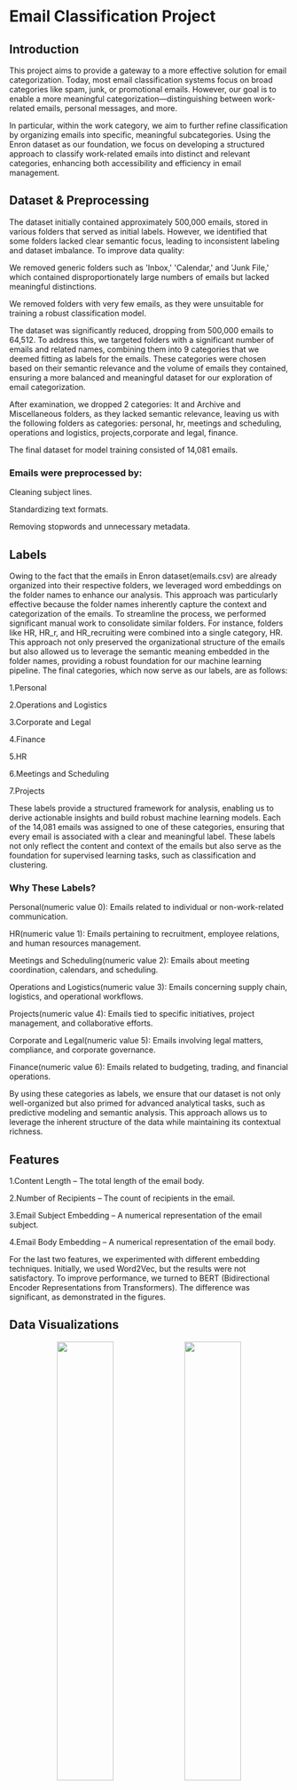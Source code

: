 # Email Classification Project

## Introduction
This project aims to provide a gateway to a more effective solution for email categorization. Today, most email classification systems focus on broad categories like spam, junk, or promotional emails. However, our goal is to enable a more meaningful categorization—distinguishing between work-related emails, personal messages, and more.

In particular, within the work category, we aim to further refine classification by organizing emails into specific, meaningful subcategories. Using the Enron dataset as our foundation, we focus on developing a structured approach to classify work-related emails into distinct and relevant categories, enhancing both accessibility and efficiency in email management.

## Dataset & Preprocessing

The dataset initially contained approximately 500,000 emails, stored in various folders that served as initial labels. However, we identified that some folders lacked clear semantic focus, leading to inconsistent labeling and dataset imbalance. To improve data quality:

We removed generic folders such as 'Inbox,' 'Calendar,' and 'Junk File,' which contained disproportionately large numbers of emails but lacked meaningful distinctions.

We removed folders with very few emails, as they were unsuitable for training a robust classification model.

The dataset was significantly reduced, dropping from 500,000 emails to 64,512. To address this, we targeted folders with a significant number of emails and related names, combining them into 9 categories that we deemed fitting as labels for the emails. These categories were chosen based on their semantic relevance and the volume of emails they contained, ensuring a more balanced and meaningful dataset for our exploration of email categorization.

After examination, we dropped 2 categories: It and  Archive and Miscellaneous folders, as they lacked semantic relevance, leaving us with the following folders as categories:
personal, hr, meetings and scheduling, operations and logistics, projects,corporate and legal, finance.

The final dataset for model training consisted of 14,081 emails.

### Emails were preprocessed by:

Cleaning subject lines.

Standardizing text formats.

Removing stopwords and unnecessary metadata.

## Labels
Owing to the fact that the emails in Enron dataset(emails.csv) are already organized into their respective folders, we leveraged word embeddings on the folder names to enhance our analysis. This approach was particularly effective because the folder names inherently capture the context and categorization of the emails. To streamline the process, we performed significant manual work to consolidate similar folders. For instance, folders like HR, HR_r, and HR_recruiting were combined into a single category, HR.
This approach not only preserved the organizational structure of the emails but also allowed us to leverage the semantic meaning embedded in the folder names, providing a robust foundation for our machine learning pipeline.
The final categories, which now serve as our labels, are as follows:

1.Personal

2.Operations and Logistics

3.Corporate and Legal

4.Finance

5.HR

6.Meetings and Scheduling

7.Projects

These labels provide a structured framework for analysis, enabling us to derive actionable insights and build robust machine learning models. Each of the 14,081 emails was assigned to one of these categories, ensuring that every email is associated with a clear and meaningful label. These labels not only reflect the content and context of the emails but also serve as the foundation for supervised learning tasks, such as classification and clustering.

### Why These Labels?

Personal(numeric value 0): Emails related to individual or non-work-related communication.

HR(numeric value 1): Emails pertaining to recruitment, employee relations, and human resources management.

Meetings and Scheduling(numeric value 2): Emails about meeting coordination, calendars, and scheduling.

Operations and Logistics(numeric value 3): Emails concerning supply chain, logistics, and operational workflows.

Projects(numeric value 4): Emails tied to specific initiatives, project management, and collaborative efforts.

Corporate and Legal(numeric value 5): Emails involving legal matters, compliance, and corporate governance.

Finance(numeric value 6): Emails related to budgeting, trading, and financial operations.

By using these categories as labels, we ensure that our dataset is not only well-organized but also primed for advanced analytical tasks, such as predictive modeling and semantic analysis. This approach allows us to leverage the inherent structure of the data while maintaining its contextual richness.


## Features
1.Content Length – The total length of the email body.

2.Number of Recipients – The count of recipients in the email.

3.Email Subject Embedding – A numerical representation of the email subject.

4.Email Body Embedding – A numerical representation of the email body.

For the last two features, we experimented with different embedding techniques. Initially, we used Word2Vec, but the results were not satisfactory. To improve performance, we turned to BERT (Bidirectional Encoder Representations from Transformers). The difference was significant, as demonstrated in the figures.

## Data Visualizations

<p align="center">
  <img src="Figure/Word2Vec2DPCA.png" width="45%" style="display: inline-block;" />
  <img src="Figure/BERT2DPCA.png" width="45%" style="display: inline-block;" />
</p>

BERT embeddings demonstrate superior clustering of email data compared to Word2Vec, with more distinct and meaningful groupings visible in the PCA visualization. While Word2Vec shows scattered, overlapping distributions, BERT's contextual understanding creates clearer separation between categories, particularly for label 2, suggesting it captures more nuanced semantic relationships in email content.

<p align="center">
  <img src="Figure/Word2Vec3DPCA.png" width="45%" style="display: inline-block;" />
  <img src="Figure/BERT3DPCA.png" width="45%" style="display: inline-block;" />
</p>

The addition of a third dimension in PCA visualization further highlights the differences between embedding techniques. In the 3D space, Word2Vec (Image 1) continues to show predominantly scattered data with orange label 0 dominating, while the BERT visualization (Image 2) reveals even more distinct separation between clusters, particularly for the red label 2 points which form a cohesive region with some outlier groups. This enhanced separability in three dimensions reinforces BERT's superior ability to capture semantic relationships in email data, as the contextual embeddings maintain their structural integrity across multiple principal components, suggesting BERT would likely provide better performance for downstream classification tasks.

<p align="center">
  <img src="Figure/T-SNE_Word2Vec.png" width="45%" style="display: inline-block;" />
  <img src="Figure/T-SNE_BERT.png" width="45%" style="display: inline-block;" />
</p>

As we have observed, the t-SNE technique does not break the insights from the PCA analysis; instead, it reinforces them.

# Hypothesis

The t-SNE and PCA visualizations reveal the inherent complexity of our email embedding space. As we compare Word2Vec and BERT representations through both dimensionality reduction techniques, a clear pattern emerges. The data exhibits significant non-linear characteristics with intricate cluster structures that resist simple separation.

BERT embeddings consistently demonstrate superior cluster formation compared to Word2Vec, with more defined boundaries between email categories. This is particularly evident in the t-SNE visualizations, where BERT's contextual understanding creates distinctive satellite clusters and clearer separation for other categories. 

Word2Vec, while showing some clustering tendencies, produces more overlapping distributions with less defined category boundaries.
Model Selection Implications
Given the non-linear separability and high dimensionality of these embeddings, simpler models like Logistic Regression would indeed struggle to establish effective decision boundaries. 

The complex interrelationships between data points require algorithms capable of modeling non-linear patterns across multiple dimensions.
SVM with RBF kernel stands as a more promising approach, as it can project the data into higher-dimensional spaces to find separation planes invisible in the original feature space.

Its ability to capture intricate patterns makes it well-suited for classifying the semantically rich representations that BERT produces.

These visualizations strongly suggest that leveraging BERT embeddings with non-linear classifiers would yield the most effective email categorization system, capitalizing on both the quality of the representation and the classifier's ability to establish appropriate decision boundaries in complex feature spaces

A significant challenge emerges when examining the "Personal" category within our email classification framework. Unlike work-specific categories with distinctive terminology and contexts, personal communications encompass a wide spectrum of topics and language patterns.

This breadth of content creates substantial overlap with other categories in the embedding space.

We anticipate that classifiers will face particular difficulty establishing clear boundaries around the personal category, potentially misclassifying work-related emails that contain casual language or general topics.

This classification uncertainty represents a significant challenge that may reduce overall model performance, even when using BERT's superior embeddings with advanced non-linear classifiers.

## Machine Learning Models Used
To classify emails effectively, we experimented with multiple models:

### Multi Class Logistic Regression

Multi-class Logistic Regression is expected to underperform compared to other models due to the high dimensionality of our dataset and the lack of clearly separable classes. Given the complex nature of our features, linear decision boundaries may struggle to capture meaningful distinctions between categories, leading to suboptimal classification performance.

### Random Forest

Random Forest is expected to perform well due to its ability to handle high-dimensional data and capture complex decision boundaries. By aggregating multiple decision trees, it reduces overfitting and improves generalization. Additionally, its ensemble nature helps mitigate the impact of noisy or overlapping data, making it a strong candidate for classification in our dataset.

### Support Vector Machine

Support Vector Machines (SVM) are expected to perform reasonably well, especially with the right kernel choice.
Given our high-dimensional data, SVM with a nonlinear kernel (such as RBF) can effectively capture complex decision boundaries by mapping the data into a higher-dimensional space where it becomes more separable. The RBF kernel transforms the input space using a similarity measure based on distance, allowing it to handle intricate patterns that a linear kernel would struggle with. This makes it particularly useful when class distributions overlap or when relationships between features are highly nonlinear.


## Key Findings & Impact

add here how each performed with direction to the respected figure's

### Multi Class Logistic Regression


### Random Forest
perform 

### Support Vector Machine


We observed that Word2Vec did not provide satisfactory separation or model results for our email categorization task. Upon further research, we discovered that Word2Vec generates word vectors in a way that does not always preserve the semantic meaning of words, especially in contexts where word order and deeper contextual understanding are crucial.

To address this, we transitioned to using BERT (Bidirectional Encoder Representations from Transformers) for vectorizing the email text. Unlike Word2Vec, BERT captures the contextual meaning of words by considering the entire sentence structure, resulting in richer and more semantically meaningful embeddings.

## Future Improvements

### Diversify Data Sources
Expand Data Collection: Currently, we rely on the Ernon dataset, which primarily consists of business corporate data. To achieve a more comprehensive understanding, we should incorporate data from various sectors such as:

Universities: Academic and research data.

Hospitals: Healthcare and medical records.

Construction: Infrastructure and project-related data.

Other Fields: Include data from retail, technology, agriculture, and more.

Categorize Jobs: By integrating data from multiple sectors, we can better categorize and analyze job roles across different industries.

### Integrate Advanced Algorithms
Explore Complex Models: While we have utilized algorithms like Random Forest, DBSCAN, Logistic Regression (LG), and Support Vector Machines (SVM), there is potential to integrate more sophisticated models such as:

Check GBM, XGBoost, hyperparameter!
Gradient Boosting Machines (GBM): For improved predictive accuracy.

XGBoost/LightGBM: Efficient and scalable implementations of gradient boosting.

Neural Networks: Deep learning models for capturing complex patterns.

Ensemble Methods: Combine multiple models to enhance performance.

Hyperparameter Tuning: Optimize the parameters of these algorithms to achieve better results.

### Enhance Word Embeddings
Experiment with Embedding Techniques: Explore various word embedding algorithms to better capture semantic relationships in the data. Some options include:

GloVe: Global Vectors for word representation.

FastText: For capturing subword information.

Domain-Specific Embeddings: Train embeddings on domain-specific corpora to better fit the nuances of different sectors.

### Improve Data Quality and Preprocessing

Data Cleaning: Implement more rigorous data cleaning techniques to handle missing values, outliers, and inconsistencies.

Feature Engineering: Create more informative features that can enhance model performance.



